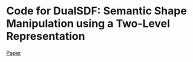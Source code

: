 # Code for DualSDF: Semantic Shape Manipulation using a Two-Level Representation

[Paper](https://arxiv.org/pdf/2004.02869.pdf)
